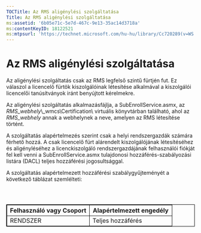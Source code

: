 ```yaml
---
TOCTitle: Az RMS aligénylési szolgáltatása
Title: Az RMS aligénylési szolgáltatása
ms:assetid: '6b05e71c-5e7d-467c-9e13-35ac14d3718a'
ms:contentKeyID: 18122521
ms:mtpsurl: 'https://technet.microsoft.com/hu-hu/library/Cc720289(v=WS.10)'
---
```


Az RMS aligénylési szolgáltatása
================================

Az aligénylési szolgáltatás csak az RMS legfelső szintű fürtjén fut. Ez válaszol a licencelő fürtök kiszolgálóinak létesítése alkalmával a kiszolgálói licencelői tanúsítványok iránt benyújtott kérelmekre.

Az aligénylési szolgáltatás alkalmazásfájlja, a SubEnrollService.asmx, az *RMS\_webhely*\\\_wmcs\\Certification\\ virtuális könyvtárban található, ahol az *RMS\_webhely* annak a webhelynek a neve, amelyen az RMS létesítése történt.

A szolgáltatás alapértelmezés szerint csak a helyi rendszergazdák számára férhető hozzá. A csak licencelő fürt alárendelt kiszolgálójának létesítéséhez és aligényléséhez a licenckiszolgáló rendszergazdájának felhasználói fiókját fel kell venni a SubEnrollService.asmx tulajdonosi hozzáférés-szabályozási listára (DACL) teljes hozzáférési jogosultsággal.

A szolgáltatás alapértelmezett hozzáférési szabálygyűjteményét a következő táblázat szemlélteti:

###  

 
<p> </p>
<table style="border:1px solid black;">
<colgroup>
<col width="50%" />
<col width="50%" />
</colgroup>
<thead>
<tr class="header">
<th style="border:1px solid black;" >Felhasználó vagy Csoport</th>
<th style="border:1px solid black;" >Alapértelmezett engedély</th>
</tr>
</thead>
<tbody>
<tr class="odd">
<td style="border:1px solid black;">RENDSZER</td>
<td style="border:1px solid black;">Teljes hozzáférés</td>
</tr>
</tbody>
</table>
